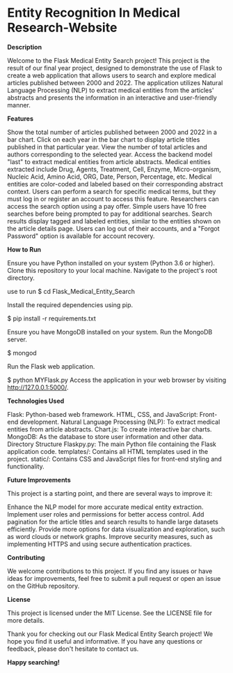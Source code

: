 # Entity Recognition In Medical Research-Website
**Description**

Welcome to the Flask Medical Entity Search project! This project is the result of our final year project, designed to demonstrate the use of Flask to create a web application that allows users to search and explore medical articles published between 2000 and 2022. The application utilizes Natural Language Processing (NLP) to extract medical entities from the articles' abstracts and presents the information in an interactive and user-friendly manner.

**Features**

Show the total number of articles published between 2000 and 2022 in a bar chart.
Click on each year in the bar chart to display article titles published in that particular year.
View the number of total articles and authors corresponding to the selected year.
Access the backend model "last" to extract medical entities from article abstracts.
Medical entities extracted include Drug, Agents, Treatment, Cell, Enzyme, Micro-organism, Nucleic Acid, Amino Acid, ORG, Date, Person, Percentage, etc.
Medical entities are color-coded and labeled based on their corresponding abstract context.
Users can perform a search for specific medical terms, but they must log in or register an account to access this feature.
Researchers can access the search option using a pay offer.
Simple users have 10 free searches before being prompted to pay for additional searches.
Search results display tagged and labeled entities, similar to the entities shown on the article details page.
Users can log out of their accounts, and a "Forgot Password" option is available for account recovery.

**How to Run**

Ensure you have Python installed on your system (Python 3.6 or higher).
Clone this repository to your local machine.
Navigate to the project's root directory.

use to run
$ cd Flask_Medical_Entity_Search

Install the required dependencies using pip.

$ pip install -r requirements.txt

Ensure you have MongoDB installed on your system.
Run the MongoDB server.

$ mongod

Run the Flask web application.

$ python MYFlask.py
Access the application in your web browser by visiting http://127.0.0.1:5000/.

**Technologies Used**

Flask: Python-based web framework.
HTML, CSS, and JavaScript: Front-end development.
Natural Language Processing (NLP): To extract medical entities from article abstracts.
Chart.js: To create interactive bar charts.
MongoDB: As the database to store user information and other data.
Directory Structure
Flaskpy.py: The main Python file containing the Flask application code.
templates/: Contains all HTML templates used in the project.
static/: Contains CSS and JavaScript files for front-end styling and functionality.

**Future Improvements**

This project is a starting point, and there are several ways to improve it:

Enhance the NLP model for more accurate medical entity extraction.
Implement user roles and permissions for better access control.
Add pagination for the article titles and search results to handle large datasets efficiently.
Provide more options for data visualization and exploration, such as word clouds or network graphs.
Improve security measures, such as implementing HTTPS and using secure authentication practices.

**Contributing**

We welcome contributions to this project. If you find any issues or have ideas for improvements, feel free to submit a pull request or open an issue on the GitHub repository.

**License**

This project is licensed under the MIT License. See the LICENSE file for more details.

Thank you for checking out our Flask Medical Entity Search project! We hope you find it useful and informative. If you have any questions or feedback, please don't hesitate to contact us.

**Happy searching!**
